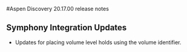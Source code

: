 #Aspen Discovery 20.17.00 release notes
## Symphony Integration Updates
- Updates for placing volume level holds using the volume identifier. 